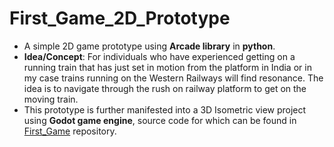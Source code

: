 # First_Game_2D_Prototype

- A simple 2D game prototype using **Arcade library** in **python**. 
- **Idea/Concept**: For individuals who have experienced getting on a running train that has just set in motion from the platform in India or in my case trains running on the Western Railways will find resonance. The idea is to navigate through the rush on railway platform to get on the moving train.
- This prototype is further manifested into a 3D Isometric view project using **Godot game engine**, source code for which can be found in [First_Game](https://github.com/bottomupadvent/First_Game) repository.